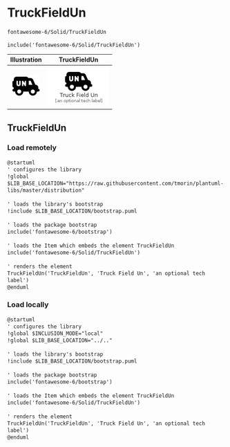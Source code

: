 # TruckFieldUn


```text
fontawesome-6/Solid/TruckFieldUn
```

```text
include('fontawesome-6/Solid/TruckFieldUn')
```



| Illustration | TruckFieldUn |
| :---: | :---: |
| ![illustration for Illustration](../../fontawesome-6/Solid/TruckFieldUn.png) | ![illustration for TruckFieldUn](../../fontawesome-6/Solid/TruckFieldUn.Local.png) |




## TruckFieldUn

### Load remotely
```plantuml
@startuml
' configures the library
!global $LIB_BASE_LOCATION="https://raw.githubusercontent.com/tmorin/plantuml-libs/master/distribution"

' loads the library's bootstrap
!include $LIB_BASE_LOCATION/bootstrap.puml

' loads the package bootstrap
include('fontawesome-6/bootstrap')

' loads the Item which embeds the element TruckFieldUn
include('fontawesome-6/Solid/TruckFieldUn')

' renders the element
TruckFieldUn('TruckFieldUn', 'Truck Field Un', 'an optional tech label')
@enduml
```

### Load locally
```plantuml
@startuml
' configures the library
!global $INCLUSION_MODE="local"
!global $LIB_BASE_LOCATION="../.."

' loads the library's bootstrap
!include $LIB_BASE_LOCATION/bootstrap.puml

' loads the package bootstrap
include('fontawesome-6/bootstrap')

' loads the Item which embeds the element TruckFieldUn
include('fontawesome-6/Solid/TruckFieldUn')

' renders the element
TruckFieldUn('TruckFieldUn', 'Truck Field Un', 'an optional tech label')
@enduml
```

